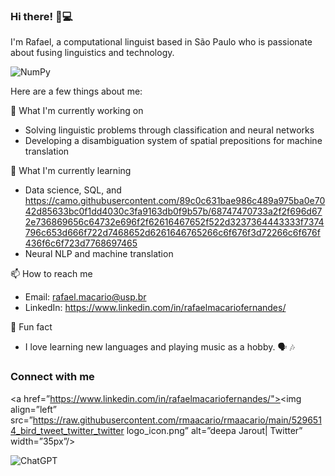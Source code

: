 ### Hi there! 👋💻

I'm Rafael, a computational linguist based in São Paulo who is passionate about fusing linguistics and technology.

![NumPy](https://img.shields.io/badge/numpy-%23013243.svg?style=for-the-badge&logo=numpy&logoColor=white)

Here are a few things about me:

🔭 What I'm currently working on

* Solving linguistic problems through classification and neural networks
* Developing a disambiguation system of spatial prepositions for machine translation

🌱 What I'm currently learning

* Data science, SQL, and https://camo.githubusercontent.com/89c0c631bae986c489a975ba0e7042d85633bc0f1dd4030c3fa9163db0f9b57b/68747470733a2f2f696d672e736869656c64732e696f2f62616467652f522d3237364443333f7374796c653d666f722d7468652d6261646765266c6f676f3d72266c6f676f436f6c6f723d7768697465
* Neural NLP and machine translation

📫 How to reach me

* Email: rafael.macario@usp.br
* LinkedIn: https://www.linkedin.com/in/rafaelmacariofernandes/ 

💬 Fun fact

* I love learning new languages and playing music as a hobby. 🗣️ 🎶

### Connect with me
<a href=”https://www.linkedin.com/in/rafaelmacariofernandes/"><img align=”left” src=”https://raw.githubusercontent.com/rmaacario/rmaacario/main/5296514_bird_tweet_twitter_twitter logo_icon.png” alt=”deepa Jarout| Twitter” width=”35px”/></a>

![ChatGPT](https://img.shields.io/badge/chatGPT-74aa9c?style=for-the-badge&logo=openai&logoColor=white)
